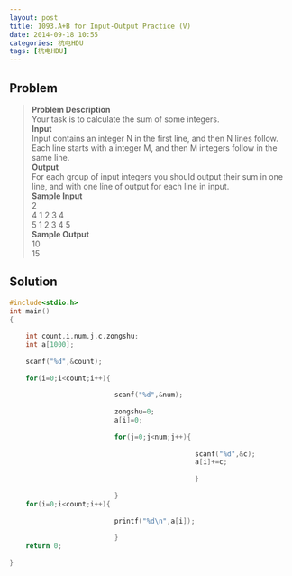 ```yaml
---
layout: post
title: 1093.A+B for Input-Output Practice (V)
date: 2014-09-18 10:55
categories: 杭电HDU
tags: [杭电HDU]
---
```

## Problem
>**Problem Description**  
Your task is to calculate the sum of some integers.  
**Input**  
Input contains an integer N in the first line, and then N lines follow. Each line starts with a integer M, and then M integers follow in the same line.   
**Output**  
For each group of input integers you should output their sum in one line, and with one line of output for each line in input.   
**Sample Input**  
2  
4 1 2 3 4  
5 1 2 3 4 5  
**Sample Output**  
10  
15  

## Solution
```cpp
#include<stdio.h>
int main()
{
    
    int count,i,num,j,c,zongshu;
    int a[1000];
    
    scanf("%d",&count);
    
    for(i=0;i<count;i++){
                          
                          scanf("%d",&num);
                          
                          zongshu=0;
                          a[i]=0;
                          
                          for(j=0;j<num;j++){
                                              
                                              scanf("%d",&c);
                                              a[i]+=c;
                                              
                                              }                 
                                              
                          }
    for(i=0;i<count;i++){
                          
                          printf("%d\n",a[i]);
                          
                          }
    return 0;
    
}
```
